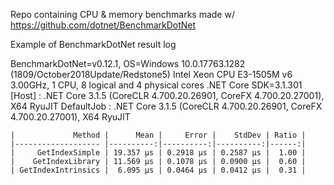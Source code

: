 
Repo containing CPU & memory benchmarks made w/ https://github.com/dotnet/BenchmarkDotNet

Example of BenchmarkDotNet result log

BenchmarkDotNet=v0.12.1, OS=Windows 10.0.17763.1282 (1809/October2018Update/Redstone5)
Intel Xeon CPU E3-1505M v6 3.00GHz, 1 CPU, 8 logical and 4 physical cores
.NET Core SDK=3.1.301
  [Host]     : .NET Core 3.1.5 (CoreCLR 4.700.20.26901, CoreFX 4.700.20.27001), X64 RyuJIT
  DefaultJob : .NET Core 3.1.5 (CoreCLR 4.700.20.26901, CoreFX 4.700.20.27001), X64 RyuJIT

```
|             Method |      Mean |     Error |    StdDev | Ratio |
|------------------- |----------:|----------:|----------:|------:|
|     GetIndexSimple | 19.357 μs | 0.2918 μs | 0.2587 μs |  1.00 |
|    GetIndexLibrary | 11.569 μs | 0.1078 μs | 0.0900 μs |  0.60 |
| GetIndexIntrinsics |  6.095 μs | 0.0464 μs | 0.0412 μs |  0.31 |


